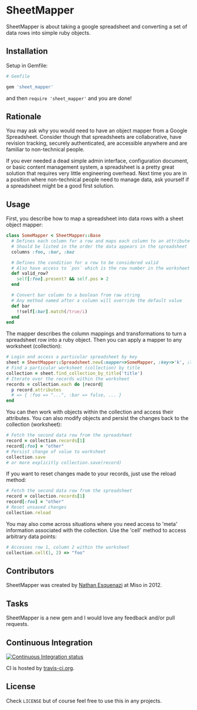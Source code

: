 # SheetMapper

SheetMapper is about taking a google spreadsheet and converting a set of data rows into simple ruby objects.

## Installation

Setup in Gemfile:

```ruby
# Gemfile

gem 'sheet_mapper'
```

and then `require 'sheet_mapper'` and you are done!

## Rationale

You may ask why you would need to have an object mapper from a Google Spreadsheet. Consider though that spreadsheets are collaborative, have revision tracking, securely authenticated, are accessible anywhere and are familiar to non-technical people. 

If you ever needed a dead simple admin interface, configuration document, or basic content management system, a spreadsheet is a pretty great solution that requires very little engineering overhead. Next time you are in a position where non-technical people
need to manage data, ask yourself if a spreadsheet might be a good first solution.

## Usage

First, you describe how to map a spreadsheet into data rows with a sheet object mapper:

```ruby
class SomeMapper < SheetMapper::Base
  # Defines each column for a row and maps each column to an attribute
  # Should be listed in the order the data appears in the spreadsheet
  columns :foo, :bar, :baz

  # Defines the condition for a row to be considered valid
  # Also have access to `pos` which is the row number in the worksheet
  def valid_row?
    self[:foo].present? && self.pos > 2
  end

  # Convert bar column to a boolean from raw string
  # Any method named after a column will override the default value
  def bar
    !!self[:bar].match(/true/i)
  end
end
```

The mapper describes the column mappings and transformations to turn a spreadsheet row into a ruby object. Then you can apply
a mapper to any worksheet (collection):

```ruby
# Login and access a particular spreadsheet by key
sheet = SheetMapper::Spreadsheet.new(:mapper=>SomeMapper, :key=>'k', :login => 'u', :password => 'p')
# Find a particular worksheet (collection) by title
collection = sheet.find_collection_by_title('title')
# Iterate over the records within the worksheet
records = collection.each do |record|
  p record.attributes
  # => { :foo => "...", :bar => false, ... }
end
```

You can then work with objects within the collection and access their attributes. You can also modify objects and
persist the changes back to the collection (worksheet):

```ruby
# Fetch the second data row from the spreadsheet
record = collection.records[1]
record[:foo] = "other"
# Persist change of value to worksheet
collection.save
# or more explicitly collection.save(record)
```

If you want to reset changes made to your records, just use the reload method:

```ruby
# Fetch the second data row from the spreadsheet
record = collection.records[1]
record[:foo] = "other"
# Reset unsaved changes
collection.reload
```

You may also come across situations where you need access to 'meta' information associated with the collection.
Use the 'cell' method to access arbitrary data points:

```ruby
# Accesses row 1, column 2 within the worksheet
collection.cell(1, 2) => "foo"
```

## Contributors

SheetMapper was created by [Nathan Esquenazi](http://github.com/nesquena) at Miso in 2012.

## Tasks

SheetMapper is a new gem and I would love any feedback and/or pull requests.

## Continuous Integration ##

[![Continuous Integration status](https://secure.travis-ci.org/nesquena/sheet_mapper.png)](http://travis-ci.org/nesquena/sheet_mapper)

CI is hosted by [travis-ci.org](http://travis-ci.org).

## License

Check `LICENSE` but of course feel free to use this in any projects.